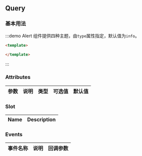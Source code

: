 ## Query

### 基本用法

:::demo Alert 组件提供四种主题，由`type`属性指定，默认值为`info`。
```html
<template>

</template>
```
:::


### Attributes
| 参数      | 说明          | 类型      | 可选值                           | 默认值  |
|---------- |-------------- |---------- |--------------------------------  |-------- |


### Slot

| Name | Description |
|------|--------|


### Events
| 事件名称 | 说明 | 回调参数 |
|---------- |-------- |---------- |
